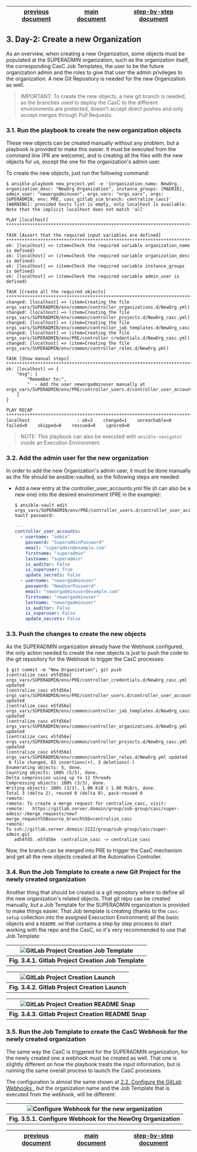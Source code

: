 | [previous document][step_2] | [main document][main_doc] | [step-by-step document][step-by-step] |
|:--:|:--:|:--:|

## 3. Day-2: Create a new Organization

As an overview, when creating a new Organization, some objects must be populated at the SUPERADMIN organization, such as the organization itself, the corresponding CasC Job Templates, the user to be the future organization admin and the roles to give that user the admin privileges to the organization. A new Git Repository is needed for the new Organization as well.

> IMPORTANT: To create the new objects, a new git branch is needed, as the branches used to deploy the CasC to the different environments are protected, doesn't accept direct pushes and only accept merges through Pull Requests.

### 3.1. Run the playbook to create the new organization objects

These new objects can be created manually without any problem, but a playbook is provided to make this easier. It must be executed from the command line (PR are welcome), and is creating all the files with the new objects for us, except the one for the organization's admin user.

To create the new objects, just run the following command:

```console
$ ansible-playbook new_project.yml -e '{organization_name: NewOrg, organization_desc: "NewOrg Organization", instance_groups: [MADRID], admin_user: "neworgadminuser", orgs_vars: "orgs_vars", orgs: SUPERADMIN, env: PRE, casc_gitlab_scm_branch: centralize_casc}'
[WARNING]: provided hosts list is empty, only localhost is available. Note that the implicit localhost does not match 'all'

PLAY [localhost] *****************************************************************************************************************************************************************************************************************************

TASK [Assert that the required input variables are defined] **********************************************************************************************************************************************************************************
ok: [localhost] => (item=Check the required variable organization_name is defined)
ok: [localhost] => (item=Check the required variable organization_desc is defined)
ok: [localhost] => (item=Check the required variable instance_groups is defined)
ok: [localhost] => (item=Check the required variable admin_user is defined)

TASK [Create all the required objects] *******************************************************************************************************************************************************************************************************
changed: [localhost] => (item=Creating the file orgs_vars/SUPERADMIN/env/common/controller_organizations.d/NewOrg.yml)
changed: [localhost] => (item=Creating the file orgs_vars/SUPERADMIN/env/common/controller_projects.d/NewOrg_casc.yml)
changed: [localhost] => (item=Creating the file orgs_vars/SUPERADMIN/env/common/controller_job_templates.d/NewOrg_casc.yml)
changed: [localhost] => (item=Creating the file orgs_vars/SUPERADMIN/env/PRE/controller_credentials.d/NewOrg_casc.yml)
changed: [localhost] => (item=Creating the file orgs_vars/SUPERADMIN/env/common/controller_roles.d/NewOrg.yml)

TASK [Show manual steps] *********************************************************************************************************************************************************************************************************************
ok: [localhost] => {
    "msg": [
        "Remember to:",
        "  - Add the user neworgadminuser manually at orgs_vars/SUPERADMIN/env/PRE/controller_users.d/controller_user_accounts.yml"
    ]
}

PLAY RECAP ***********************************************************************************************************************************************************************************************************************************
localhost                  : ok=3    changed=1    unreachable=0    failed=0    skipped=0    rescued=0    ignored=0
```

> NOTE: This playbook can also be executed with `ansible-navigator` inside an Execution Environment.

### 3.2. Add the admin user for the new organization

In order to add the new Organization's admin user, it must be done manually as the file should be ansible-vaulted, so the following steps are needed:

* Add a new entry at the controller_user_accounts.yml file (it can also be a new one) into the desired environment (PRE in the example):

  ```console
  $ ansible-vault edit orgs_vars/SUPERADMIN/env/PRE/controller_users.d/controller_user_accounts.yml
  Vault password:
  ```
  ```yaml
  ---
  controller_user_accounts:
    - username: "admin"
      password: "SuperadminPassword"
      email: "superadmin@example.com"
      firstname: "superadmin"
      lastname: "superadmin"
      is_auditor: False
      is_superuser: True
      update_secrets: False
    - username: "neworgadminuser"
      password: "NewUserPassword"
      email: "neworgadminuser@example.com"
      firstname: "neworgadminuser"
      lastname: "neworgadminuser"
      is_auditor: False
      is_superuser: False
      update_secrets: False
  ```

### 3.3. Push the changes to create the new objects

As the SUPERADMIN organization already have the Webhook configured, the only action needed to create the new objects is just to push the code to the git repository for the Webhook to trigger the CasC processes:

```console
$ git commit -m "New Organization"; git push
[centralize_casc e5fd56e] orgs_vars/SUPERADMIN/env/PRE/controller_credentials.d/NewOrg_casc.yml updated
[centralize_casc e5fd56e] orgs_vars/SUPERADMIN/env/PRE/controller_users.d/controller_user_accounts.yml updated
[centralize_casc e5fd56e] orgs_vars/SUPERADMIN/env/common/controller_job_templates.d/NewOrg_casc.yml updated
[centralize_casc e5fd56e] orgs_vars/SUPERADMIN/env/common/controller_organizations.d/NewOrg.yml updated
[centralize_casc e5fd56e] orgs_vars/SUPERADMIN/env/common/controller_projects.d/NewOrg_casc.yml updated
[centralize_casc e5fd56e] orgs_vars/SUPERADMIN/env/common/controller_roles.d/NewOrg.yml updated
 6 file changed, 83 insertions(+), 3 deletions(-)
Enumerating objects: 5, done.
Counting objects: 100% (5/5), done.
Delta compression using up to 12 threads
Compressing objects: 100% (3/3), done.
Writing objects: 100% (3/3), 1.00 KiB | 1.00 MiB/s, done.
Total 3 (delta 2), reused 0 (delta 0), pack-reused 0
remote:
remote: To create a merge request for centralize_casc, visit:
remote:   https://gitlab.server.domain/group/sub-group/casc/super-admin/-/merge_requests/new?merge_request%5Bsource_branch%5D=centralize_casc
remote:
To ssh://gitlab.server.domain:2222/group/sub-group/casc/super-admin.git
   ad54fd5..e5fd56e  centralize_casc -> centralize_casc
```

Now, the branch can be merged into PRE to trigger the CasC mechanism and get all the new objects created at the Automation Controller.

### 3.4. Run the Job Template to create a new Git Project for the newly created organization

Another thing that should be created is a git repository where to define all the new organization's related objects. That git repo can be created manually, but a Job Template for the SUPERADMIN organization is provided to make things easier. That Job template is creating (thanks to the `casc-setup` collection into the assigned Execuction Environment) all the basic objects and a `README.md` that contains a step by step process to start working with the repo and the CasC, so it's very recommended to use that Job Template:

| ![GitLab Project Creation Job Template][gitlab_project_creation_jt] |
|:--:|
| **Fig. 3.4.1. Gitlab Project Creation Job Template** |

| ![GitLab Project Creation Launch][gitlab_project_creation_launch] |
|:--:|
| **Fig. 3.4.2. Gitlab Project Creation Launch** |

| ![GitLab Project Creation README Snap][gitlab_project_creation_readme_snap] |
|:--:|
| **Fig. 3.4.3. Gitlab Project Creation README Snap** |


### 3.5. Run the Job Template to create the CasC Webhook for the newly created organization

The same way the CasC is triggered for the SUPERADMIN organization, for the newly created one a webhook must be created as well. That one is slightly different on how the playbook treats the input information, but is running the same overall process to launch the CasC processes.

The configuration is almost the same shown at [2.2. Configure the GitLab Webhooks
][22-configure-the-gitlab-webhooks], but the organization name and the Job Template that is executed from the webhook, will be different:

| ![Configure Webhook for the new organization][configure_webhook_neworg_params] |
|:--:|
| **Fig. 3.5.1. Configure Webhook for the NewOrg Organization** |

| [previous document][step_2] | [main document][main_doc] | [step-by-step document][step-by-step] |
|:--:|:--:|:--:|

[gitlab_project_creation_jt]: images/gitlab_project_creation_jt.png
[gitlab_project_creation_launch]: images/gitlab_project_creation_launch.png
[gitlab_project_creation_readme_snap]: images/gitlab_project_creation_readme_snap.png
[configure_webhook_neworg_params]: images/configure_webhook_neworg_launch_params.png

[22-configure-the-gitlab-webhooks]: README_step_2.md#22-configure-the-gitlab-webhooks

[step_2]: README_step_2.md
[main_doc]: README.md
[step-by-step]: README_step_by_step.md

